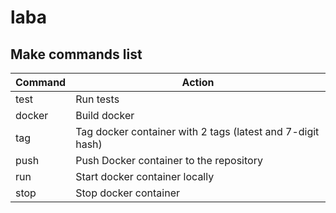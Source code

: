# laba

## Make commands list 

| Command | Action
| ------------- |  ------------- 
| test | Run tests 
| docker | Build docker
| tag | Tag docker container with 2 tags (latest and 7-digit hash)
| push| Push Docker container to the repository 
| run | Start docker container locally
| stop| Stop docker container
